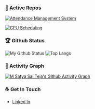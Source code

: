 <!--
**imsatyasaiteja/imsatyasaiteja** is a ✨ _special_ ✨ repository because its `README.md` (this file) appears on your GitHub profile.

Here are some ideas to get you started:

- 🔭 I’m currently working on ... 
- 🌱 I’m currently learning ...
- 👯 I’m looking to collaborate on ...
- 🤔 I’m looking for help with ...
- 💬 Ask me about ...
- 📫 How to reach me: ...
- 😄 Pronouns: ...
- ⚡ Fun fact: ...
-->

### 👀 Active Repos
[![Attendance Management System](https://github-readme-stats.vercel.app/api/pin/?username=imsatyasaiteja&repo=Attendance-Management-System&theme=dark)](https://github.com/imsatyasaiteja/Attendance-Management-System)

[![CPU Scheduling](https://github-readme-stats.vercel.app/api/pin/?username=imsatyasaiteja&repo=Cpu-Scheduling&theme=dark)](https://github.com/imsatyasaiteja/Cpu-Scheduling)

### 🏆 Github Status
![My Github Status](https://github-readme-stats.vercel.app/api?username=imsatyasaiteja&show_icons=true&hide_border=true&theme=dark)
![Top Langs](https://github-readme-stats.vercel.app/api/top-langs/?username=imsatyasaiteja&show_icons=true&hide_border=true&theme=dark&hide=CSS,JavaScript)

### 👀 Activity Graph
[![M Satya Sai Teja's Github Activity Graph](https://github-readme-activity-graph.vercel.app/graph?username=imsatyasaiteja&theme=react-dark)](https://github-readme-activity-graph.vercel.app)

### ☕ Get In Touch
- [Linked In](https://www.linkedin.com/in/imsatyasaiteja)
